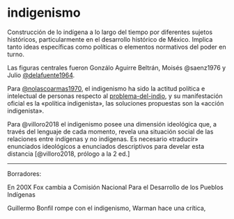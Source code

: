 # indigenismo

Construcción de lo indígena a lo largo del tiempo por diferentes sujetos históricos, particularmente en el desarrollo histórico de México. Implica tanto ideas específicas como políticas o elementos normativos del poder en turno.

Las figuras centrales fueron Gonzálo Aguirre Beltrán, Moisés @saenz1976  y Julio [@delafuente1964](@delafuente1964.md).

Para [@nolascoarmas1970](@nolascoarmas1970.md), el indigenismo ha sido la actitud política e intelectual de personas respecto al [problema-del-indio](problema-del-indio.md), y su manifestación oficial es la «política indigenista», las soluciones propuestas son la «acción indigenista».

Para @villoro2018 el indigenismo posee una dimensión ideológica que, a través del lenguaje de cada momento, revela una situación social de las relaciones entre indígenas y no indígenas. Es necesario «traducir» enunciados ideológicos a enunciados descriptivos para develar esta distancia [@villoro2018, prólogo a la 2 ed.]

---

Borradores:

En 200X Fox cambia a Comisión Nacional Para el Desarrollo de los Pueblos Indígenas

Guillermo Bonfil rompe con el indigenismo, Warman hace una crítica,
